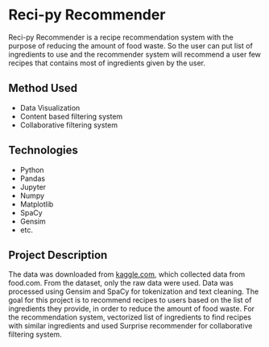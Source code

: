 # Reci-py Recommender

Reci-py Recommender is a recipe recommendation system with the purpose of reducing the amount of food waste. So the user can put list of ingredients to use and the recommender system will recommend a user few recipes that contains most of ingredients given by the user.

## Method Used
* Data Visualization
* Content based filtering system
* Collaborative filtering system

## Technologies
* Python
* Pandas
* Jupyter
* Numpy
* Matplotlib
* SpaCy
* Gensim
* etc.

## Project Description
The data was downloaded from [kaggle.com](https://www.kaggle.com/shuyangli94/food-com-recipes-and-user-interactions), which collected data from food.com. From the dataset, only the raw data were used. Data was processed using Gensim and SpaCy for tokenization and text cleaning. The goal for this project is to recommend recipes to users based on the list of ingredients they provide, in order to reduce the amount of food waste. For the recommendation system, vectorized list of ingredients to find recipes with similar ingredients and used Surprise recommender for collaborative filtering system.

